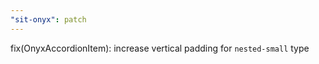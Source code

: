 ```yaml
---
"sit-onyx": patch
---
```


fix(OnyxAccordionItem): increase vertical padding for `nested-small` type
